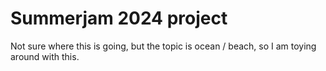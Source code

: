 # Summerjam 2024 project

Not sure where this is going, but the topic is ocean / beach, so I am toying around with this.

